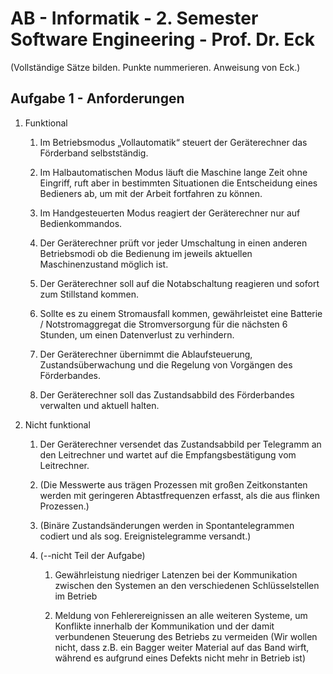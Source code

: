 ﻿<h1>
	AB - Informatik - 2. Semester <br/>
	Software Engineering - Prof. Dr. Eck
</h1>

(Vollständige Sätze bilden. Punkte nummerieren. Anweisung von Eck.)

## Aufgabe 1 - Anforderungen

1. Funktional

   1. Im Betriebsmodus „Vollautomatik“ steuert der Geräterechner das Förderband
      selbstständig.

   2. Im Halbautomatischen Modus läuft die Maschine lange Zeit ohne Eingriff,
      ruft aber in bestimmten Situationen die Entscheidung eines Bedieners ab,
      um mit der Arbeit fortfahren zu können.

   3. Im Handgesteuerten Modus reagiert der Geräterechner nur auf
      Bedienkommandos.

   4. Der Geräterechner prüft vor jeder Umschaltung in einen anderen
      Betriebsmodi ob die Bedienung im jeweils aktuellen Maschinenzustand
      möglich ist.

   5. Der Geräterechner soll auf die Notabschaltung reagieren und sofort zum
      Stillstand kommen.

   6. Sollte es zu einem Stromausfall kommen, gewährleistet eine Batterie /
      Notstromaggregat die Stromversorgung für die nächsten 6 Stunden, um einen
      Datenverlust zu verhindern.

   7. Der Geräterechner übernimmt die Ablaufsteuerung, Zustandsüberwachung und
      die Regelung von Vorgängen des Förderbandes.

   8. Der Geräterechner soll das Zustandsabbild des Förderbandes verwalten und
      aktuell halten.

2. Nicht funktional

   1. Der Geräterechner versendet das Zustandsabbild per Telegramm an den
      Leitrechner und wartet auf die Empfangsbestätigung vom Leitrechner.

   2. (Die Messwerte aus trägen Prozessen mit großen Zeitkonstanten werden mit
      geringeren Abtastfrequenzen erfasst, als die aus flinken Prozessen.)

   3. (Binäre Zustandsänderungen werden in Spontantelegrammen codiert und als
      sog. Ereignistelegramme versandt.)

   4. (--nicht Teil der Aufgabe)

      1. Gewährleistung niedriger Latenzen bei der Kommunikation zwischen den
         Systemen an den verschiedenen Schlüsselstellen im Betrieb

      2. Meldung von Fehlerereignissen an alle weiteren Systeme, um Konflikte
         innerhalb der Kommunikation und der damit verbundenen Steuerung des
         Betriebs zu vermeiden (Wir wollen nicht, dass z.B. ein Bagger weiter
         Material auf das Band wirft, während es aufgrund eines Defekts nicht
         mehr in Betrieb ist)
